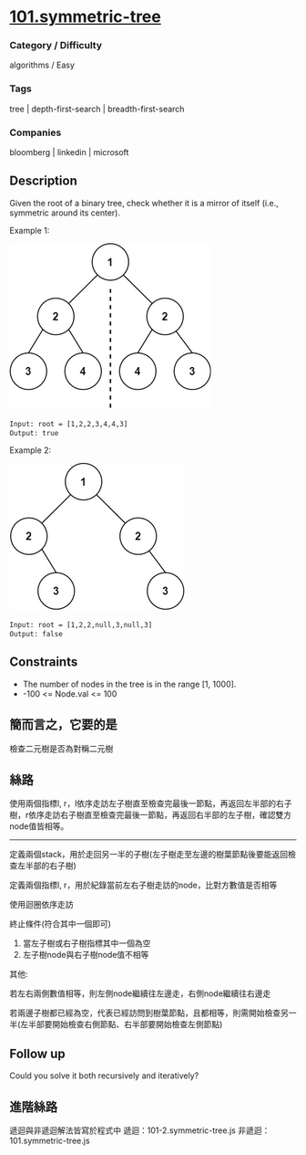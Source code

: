 # [101.symmetric-tree](https://leetcode.com/problems/symmetric-tree)

### Category / Difficulty
algorithms / Easy

### Tags
tree | depth-first-search | breadth-first-search
	 		
### Companies
bloomberg | linkedin | microsoft

## Description
Given the root of a binary tree, check whether it is a mirror of itself (i.e., symmetric around its center).

Example 1:

![image info](./img/101e1.jpg)
```
Input: root = [1,2,2,3,4,4,3]
Output: true
```

Example 2:

![image info](./img/101e2.jpg)
```
Input: root = [1,2,2,null,3,null,3]
Output: false
```

## Constraints
- The number of nodes in the tree is in the range [1, 1000].
- -100 <= Node.val <= 100

## 簡而言之，它要的是
檢查二元樹是否為對稱二元樹

## 絲路
使用兩個指標l, r，l依序走訪左子樹直至檢查完最後一節點，再返回左半部的右子樹，r依序走訪右子樹直至檢查完最後一節點，再返回右半部的左子樹，確認雙方node值皆相等。

---

定義兩個stack，用於走回另一半的子樹(左子樹走至左邊的樹葉節點後要能返回檢查左半部的右子樹)

定義兩個指標l, r，用於紀錄當前左右子樹走訪的node，比對方數值是否相等

使用迴圈依序走訪

終止條件(符合其中一個即可)
1. 當左子樹或右子樹指標其中一個為空
2. 左子樹node與右子樹node值不相等

其他:

若左右兩側數值相等，則左側node繼續往左邊走，右側node繼續往右邊走

若兩邊子樹都已經為空，代表已經訪問到樹葉節點，且都相等，則需開始檢查另一半(左半部要開始檢查右側節點、右半部要開始檢查左側節點)

## Follow up
Could you solve it both recursively and iteratively?

## 進階絲路
遞迴與非遞迴解法皆寫於程式中
遞迴：101-2.symmetric-tree.js
非遞迴：101.symmetric-tree.js